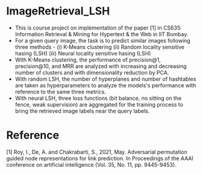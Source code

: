 # ImageRetrieval_LSH
- This is course project on implementation of the paper [1] in CS635: Information Retrieval & Mining for Hypertext & the Web in IIT Bombay.
- For a given query image, the task is to predict similar images following three methods - (i) K-Means clustering (ii) Random locality sensitive hasing (LSH) (iii) Neural locality sensitive hasing (LSH)
- With K-Means clustering, the performance of precision@1, precision@10, and MRR are analyzed with increasing and decreasing number of clusters and with dimensionality reduction by PCA.
- With random LSH, the number of hyperplanes and number of hashtables are taken as hyperparameters to analyze the models's performance with reference to the same three metrics.
- With neural LSH, three loss functions (bit balance, no sitting on the fence, weak supervision) are aggregated for the training process to bring the retrieved image labels near the query labels.


# Reference
[1] Roy, I., De, A. and Chakrabarti, S., 2021, May. Adversarial permutation guided node representations for link prediction. In Proceedings of the AAAI conference on artificial intelligence (Vol. 35, No. 11, pp. 9445-9453).
